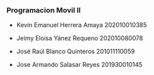 ### Programacion Movil II

- Kevin Emanuel Herrera Amaya 202010010385

- Jeimy Eloisa Yánez Requeno 202010080078

- José Raúl Blanco Quinteros 201011110059

- Jose Armando Salasar Reyes 201930010145
